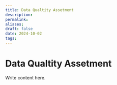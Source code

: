 ```yaml
---
title: Data Qualtity Assetment
description: 
permalink: 
aliases: 
draft: false
date: 2024-10-02
tags: 
---
```

# Data Qualtity Assetment

Write content here.
